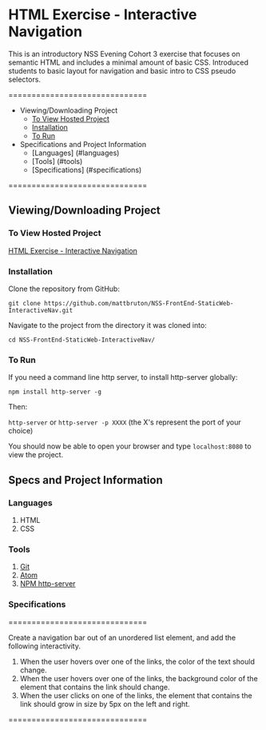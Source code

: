 # HTML Exercise - Interactive Navigation

This is an introductory NSS Evening Cohort 3 exercise that focuses on semantic HTML and includes a minimal amount of basic CSS. Introduced students to basic layout for navigation and basic intro to CSS pseudo selectors.

==============================

- Viewing/Downloading Project
    - [To View Hosted Project](#to-view-hosted-project)
    - [Installation](#installation)
    - [To Run](#torun)
- Specifications and Project Information
    - [Languages] (#languages)
    - [Tools] (#tools)
    - [Specifications] (#specifications)

==============================

## Viewing/Downloading Project

### To View Hosted Project

[HTML Exercise - Interactive Navigation](https://mb-nss-exercises.firebaseapp.com/interactive-nav/index.html)

### Installation

Clone the repository from GitHub:

`git clone https://github.com/mattbruton/NSS-FrontEnd-StaticWeb-InteractiveNav.git`

Navigate to the project from the directory it was cloned into:

`cd NSS-FrontEnd-StaticWeb-InteractiveNav/`

### To Run

If you need a command line http server, to install http-server globally:

`npm install http-server -g`

Then:

`http-server` or `http-server -p XXXX` (the X's represent the port of your choice)

You should now be able to open your browser and type `localhost:8080` to view the project.

## Specs and Project Information

### Languages

1. HTML
1. CSS

### Tools

1. [Git](https://git-scm.com/)
1. [Atom](https://atom.io/)
1. [NPM http-server](https://www.npmjs.com/package/http-server)

### Specifications

==============================

Create a navigation bar out of an unordered list element, and add the following interactivity.

1. When the user hovers over one of the links, the color of the text should change.
1. When the user hovers over one of the links, the background color of the element that contains the link should change.
1. When the user clicks on one of the links, the element that contains the link should grow in size by 5px on the left and right.

==============================